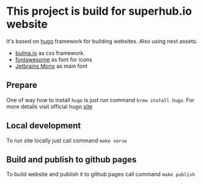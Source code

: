 # This project is build for superhub.io website

It's based on [hugo](https://gohugo.io/) framework for building websites. Also using next assets:
 - [bulma.io](https://bulma.io/) as css framework. 
 - [fontawesome](https://fontawesome.com/) as font for icons
 - [Jetbrains Mono](https://www.jetbrains.com/lp/mono/) as main font

## Prepare
One of way how to install `hugo` is just run command `brew install hugo`. For more details visit official hugo [site](https://gohugo.io/getting-started/installing/)

## Local development
To run site locally just call command `make serve`

## Build and publish to github pages
To build website and publish it to github pages call command `make publish`
